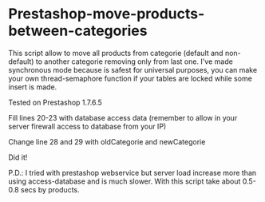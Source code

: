# Prestashop-move-products-between-categories
This script allow to move all products from categorie (default and non-default) to another categorie removing only from last one.
I've made synchronous mode because is safest for universal purposes, you can make your own thread-semaphore function if your tables are locked while some insert is made.

Tested on Prestashop 1.7.6.5

Fill lines 20-23 with database access data (remember to allow in your server firewall access to database from your IP)

Change line 28 and 29 with oldCategorie and newCategorie

Did it!

P.D.: I tried with prestashop webservice but server load increase more than using access-database and is much slower. With this script take about 0.5-0.8 secs by products. 
